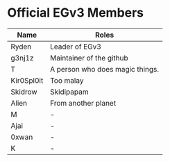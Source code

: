 # Official EGv3 Members

| Name | Roles |
|--|--|
| Ryden | Leader of EGv3 |
| g3nj1z | Maintainer of the github |
| T | A person who does magic things. 
| Kir0Spl0it | Too malay |
| Skidrow | Skidipapam |
| Alien | From another planet |
| M | - |
| Ajai | - |
| 0xwan | - |
| K | - |
